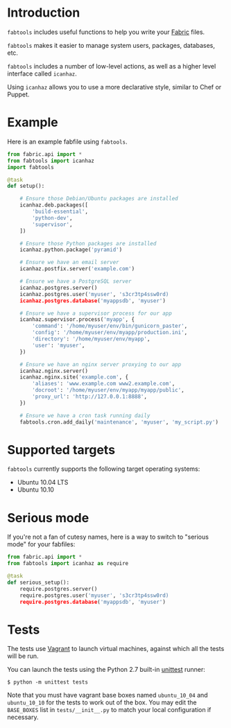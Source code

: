 Introduction
============

`fabtools` includes useful functions to help you write your [Fabric](http://fabfile.org/) files.

`fabtools` makes it easier to manage system users, packages, databases, etc.

`fabtools` includes a number of low-level actions, as well as a higher level interface called `icanhaz`.

Using `icanhaz` allows you to use a more declarative style, similar to Chef or Puppet.

Example
=======

Here is an example fabfile using `fabtools`.

```python
from fabric.api import *
from fabtools import icanhaz
import fabtools

@task
def setup():

    # Ensure those Debian/Ubuntu packages are installed
    icanhaz.deb.packages([
        'build-essential',
        'python-dev',
        'supervisor',
    ])

    # Ensure those Python packages are installed
    icanhaz.python.package('pyramid')

    # Ensure we have an email server
    icanhaz.postfix.server('example.com')

    # Ensure we have a PostgreSQL server
    icanhaz.postgres.server()
    icanhaz.postgres.user('myuser', 's3cr3tp4ssw0rd)
    icanhaz.postgres.database('myappsdb', 'myuser')

    # Ensure we have a supervisor process for our app
    icanhaz.supervisor.process('myapp', {
        'command': '/home/myuser/env/bin/gunicorn_paster',
        'config': '/home/myuser/env/myapp/production.ini',
        'directory': '/home/myuser/env/myapp',
        'user': 'myuser',
    })

    # Ensure we have an nginx server proxying to our app
    icanhaz.nginx.server()
    icanhaz.nginx.site('example.com', {
        'aliases': 'www.example.com www2.example.com',
        'docroot': '/home/myuser/env/myapp/myapp/public',
        'proxy_url': 'http://127.0.0.1:8888',
    })

    # Ensure we have a cron task running daily
    fabtools.cron.add_daily('maintenance', 'myuser', 'my_script.py')
```

Supported targets
=================

`fabtools` currently supports the following target operating systems:

* Ubuntu 10.04 LTS
* Ubuntu 10.10

Serious mode
============

If you're not a fan of cutesy names, here is a way to switch to "serious mode" for your fabfiles:

```python
from fabric.api import *
from fabtools import icanhaz as require

@task
def serious_setup():
    require.postgres.server()
    require.postgres.user('myuser', 's3cr3tp4ssw0rd)
    require.postgres.database('myappsdb', 'myuser')
```

Tests
=====

The tests use [Vagrant](http://vagrantup.com/) to launch virtual machines,
against which all the tests will be run.

You can launch the tests using the Python 2.7 built-in [unittest](http://docs.python.org/library/unittest.html) runner:

```
$ python -m unittest tests
```

Note that you must have vagrant base boxes named `ubuntu_10_04` and `ubuntu_10_10`
for the tests to work out of the box. You may edit the `BASE_BOXES` list in `tests/__init__.py`
to match your local configuration if necessary.

